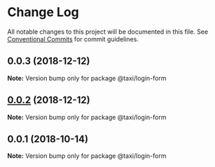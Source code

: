 # Change Log

All notable changes to this project will be documented in this file.
See [Conventional Commits](https://conventionalcommits.org) for commit guidelines.

## 0.0.3 (2018-12-12)

**Note:** Version bump only for package @taxi/login-form





## [0.0.2](https://github.com/serhii-havrylenko/monorepo-babel-ts-lerna-starter/compare/@taxi/login-form@0.0.1...@taxi/login-form@0.0.2) (2018-12-12)

**Note:** Version bump only for package @taxi/login-form





<a name="0.0.1"></a>
## 0.0.1 (2018-10-14)

**Note:** Version bump only for package @taxi/login-form
